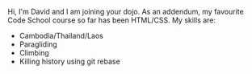 Hi, I'm David and I am joining your dojo.
As an addendum, my favourite Code School course so far has been HTML/CSS.
My skills are:
* Cambodia/Thailand/Laos
* Paragliding
* Climbing
* Killing history using git rebase